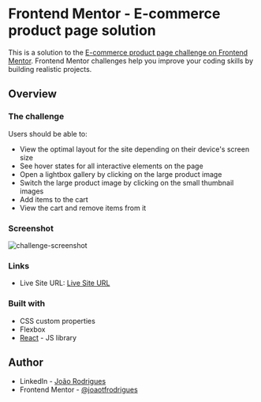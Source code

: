 # Frontend Mentor - E-commerce product page solution

This is a solution to the [E-commerce product page challenge on Frontend Mentor](https://www.frontendmentor.io/challenges/ecommerce-product-page-UPsZ9MJp6). Frontend Mentor challenges help you improve your coding skills by building realistic projects.

## Overview

### The challenge

Users should be able to:

- View the optimal layout for the site depending on their device's screen size
- See hover states for all interactive elements on the page
- Open a lightbox gallery by clicking on the large product image
- Switch the large product image by clicking on the small thumbnail images
- Add items to the cart
- View the cart and remove items from it

### Screenshot

![challenge-screenshot](https://github.com/joaotfrodrigues/e-commerce-product-page/assets/95132933/315d2aff-3659-4169-bd59-60616fdf31ba)

### Links

- Live Site URL: [Live Site URL](https://your-live-site-url.com)

### Built with

- CSS custom properties
- Flexbox
- [React](https://reactjs.org/) - JS library

## Author

- LinkedIn - [João Rodrigues](https://www.linkedin.com/in/joaotfrodrigues/)
- Frontend Mentor - [@joaotfrodrigues](https://www.frontendmentor.io/profile/joaotfrodrigues)
